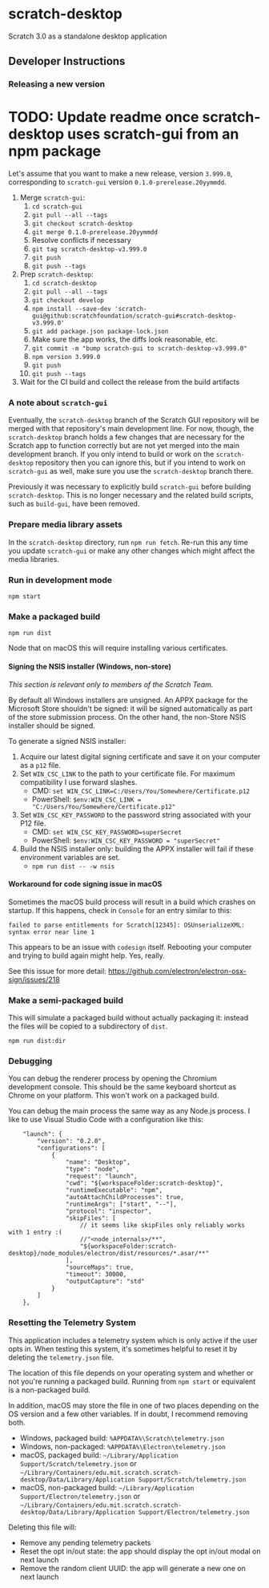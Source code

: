 # scratch-desktop

Scratch 3.0 as a standalone desktop application

## Developer Instructions

### Releasing a new version
# TODO: Update readme once scratch-desktop uses scratch-gui from an npm package

Let's assume that you want to make a new release, version `3.999.0`, corresponding to `scratch-gui` version
`0.1.0-prerelease.20yymmdd`.

1. Merge `scratch-gui`:
   1. `cd scratch-gui`
   2. `git pull --all --tags`
   3. `git checkout scratch-desktop`
   4. `git merge 0.1.0-prerelease.20yymmdd`
   5. Resolve conflicts if necessary
   6. `git tag scratch-desktop-v3.999.0`
   7. `git push`
   8. `git push --tags`
2. Prep `scratch-desktop`:
   1. `cd scratch-desktop`
   2. `git pull --all --tags`
   3. `git checkout develop`
   4. `npm install --save-dev 'scratch-gui@github:scratchfoundation/scratch-gui#scratch-desktop-v3.999.0'`
   5. `git add package.json package-lock.json`
   6. Make sure the app works, the diffs look reasonable, etc.
   7. `git commit -m "bump scratch-gui to scratch-desktop-v3.999.0"`
   8. `npm version 3.999.0`
   9. `git push`
   10. `git push --tags`
3. Wait for the CI build and collect the release from the build artifacts

### A note about `scratch-gui`

Eventually, the `scratch-desktop` branch of the Scratch GUI repository will be merged with that repository's main
development line. For now, though, the `scratch-desktop` branch holds a few changes that are necessary for the Scratch
app to function correctly but are not yet merged into the main development branch. If you only intend to build or work
on the `scratch-desktop` repository then you can ignore this, but if you intend to work on `scratch-gui` as well, make
sure you use the `scratch-desktop` branch there.

Previously it was necessary to explicitly build `scratch-gui` before building `scratch-desktop`. This is no longer
necessary and the related build scripts, such as `build-gui`, have been removed.

### Prepare media library assets

In the `scratch-desktop` directory, run `npm run fetch`. Re-run this any time you update `scratch-gui` or make any
other changes which might affect the media libraries.

### Run in development mode

`npm start`

### Make a packaged build

`npm run dist`

Node that on macOS this will require installing various certificates.

#### Signing the NSIS installer (Windows, non-store)

*This section is relevant only to members of the Scratch Team.*

By default all Windows installers are unsigned. An APPX package for the Microsoft Store shouldn't be signed: it will
be signed automatically as part of the store submission process. On the other hand, the non-Store NSIS installer
should be signed.

To generate a signed NSIS installer:

1. Acquire our latest digital signing certificate and save it on your computer as a `p12` file.
2. Set `WIN_CSC_LINK` to the path to your certificate file. For maximum compatibility I use forward slashes.
   - CMD: `set WIN_CSC_LINK=C:/Users/You/Somewhere/Certificate.p12`
   - PowerShell: `$env:WIN_CSC_LINK = "C:/Users/You/Somewhere/Certificate.p12"`
3. Set `WIN_CSC_KEY_PASSWORD` to the password string associated with your P12 file.
   - CMD: `set WIN_CSC_KEY_PASSWORD=superSecret`
   - PowerShell: `$env:WIN_CSC_KEY_PASSWORD = "superSecret"`
4. Build the NSIS installer only: building the APPX installer will fail if these environment variables are set.
   - `npm run dist -- -w nsis`

#### Workaround for code signing issue in macOS

Sometimes the macOS build process will result in a build which crashes on startup. If this happens, check in `Console`
for an entry similar to this:

```text
failed to parse entitlements for Scratch[12345]: OSUnserializeXML: syntax error near line 1
```

This appears to be an issue with `codesign` itself. Rebooting your computer and trying to build again might help. Yes,
really.

See this issue for more detail: <https://github.com/electron/electron-osx-sign/issues/218>

### Make a semi-packaged build

This will simulate a packaged build without actually packaging it: instead the files will be copied to a subdirectory
of `dist`.

`npm run dist:dir`

### Debugging

You can debug the renderer process by opening the Chromium development console. This should be the same keyboard
shortcut as Chrome on your platform. This won't work on a packaged build.

You can debug the main process the same way as any Node.js process. I like to use Visual Studio Code with a
configuration like this:

```jsonc
    "launch": {
        "version": "0.2.0",
        "configurations": [
            {
                "name": "Desktop",
                "type": "node",
                "request": "launch",
                "cwd": "${workspaceFolder:scratch-desktop}",
                "runtimeExecutable": "npm",
                "autoAttachChildProcesses": true,
                "runtimeArgs": ["start", "--"],
                "protocol": "inspector",
                "skipFiles": [
                    // it seems like skipFiles only reliably works with 1 entry :(
                    //"<node_internals>/**",
                    "${workspaceFolder:scratch-desktop}/node_modules/electron/dist/resources/*.asar/**"
                ],
                "sourceMaps": true,
                "timeout": 30000,
                "outputCapture": "std"
            }
        ]
    },
```

### Resetting the Telemetry System

This application includes a telemetry system which is only active if the user opts in. When testing this system, it's
sometimes helpful to reset it by deleting the `telemetry.json` file.

The location of this file depends on your operating system and whether or not you're running a packaged build. Running
from `npm start` or equivalent is a non-packaged build.

In addition, macOS may store the file in one of two places depending on the OS version and a few other variables. If
in doubt, I recommend removing both.

- Windows, packaged build: `%APPDATA%\Scratch\telemetry.json`
- Windows, non-packaged: `%APPDATA%\Electron\telemetry.json`
- macOS, packaged build: `~/Library/Application Support/Scratch/telemetry.json` or
  `~/Library/Containers/edu.mit.scratch.scratch-desktop/Data/Library/Application Support/Scratch/telemetry.json`
- macOS, non-packaged build: `~/Library/Application Support/Electron/telemetry.json` or
  `~/Library/Containers/edu.mit.scratch.scratch-desktop/Data/Library/Application Support/Electron/telemetry.json`

Deleting this file will:

- Remove any pending telemetry packets
- Reset the opt in/out state: the app should display the opt in/out modal on next launch
- Remove the random client UUID: the app will generate a new one on next launch
